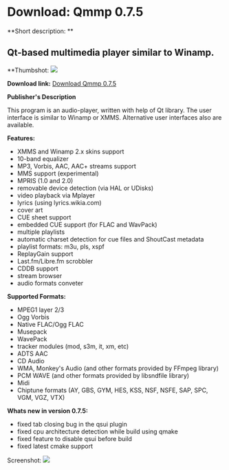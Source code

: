# Download: Qmmp 0.7.5

**Short description: **

## Qt-based multimedia player similar to Winamp.

  
**Thumbshot: ![](http://www.freewarefiles.com/screenshot/qmmp_md.jpg)   
  
**Download link:** [Download Qmmp 0.7.5](http://freewares.boysofts.com/Qmmp_program_82194.html)  
  

**Publisher's Description**  
  

This program is an audio-player, written with help of Qt library. The user
interface is similar to Winamp or XMMS. Alternative user interfaces also are
available.

**Features:**

  * XMMS and Winamp 2.x skins support 
  * 10-band equalizer 
  * MP3, Vorbis, AAC, AAC+ streams support 
  * MMS support (experimental) 
  * MPRIS (1.0 and 2.0) 
  * removable device detection (via HAL or UDisks) 
  * video playback via Mplayer 
  * lyrics (using lyrics.wikia.com) 
  * cover art 
  * CUE sheet support 
  * embedded CUE support (for FLAC and WavPack) 
  * multiple playlists 
  * automatic charset detection for cue files and ShoutCast metadata 
  * playlist formats: m3u, pls, xspf 
  * ReplayGain support 
  * Last.fm/Libre.fm scrobbler 
  * CDDB support 
  * stream browser 
  * audio formats conveter 

**Supported Formats:**

  * MPEG1 layer 2/3 
  * Ogg Vorbis 
  * Native FLAC/Ogg FLAC 
  * Musepack 
  * WavePack 
  * tracker modules (mod, s3m, it, xm, etc) 
  * ADTS AAC 
  * CD Audio 
  * WMA, Monkey's Audio (and other formats provided by FFmpeg library) 
  * PCM WAVE (and other formats provided by libsndfile library) 
  * Midi 
  * Chiptune formats (AY, GBS, GYM, HES, KSS, NSF, NSFE, SAP, SPC, VGM, VGZ, VTX) 

**Whats new in version 0.7.5:**

  * fixed tab closing bug in the qsui plugin 
  * fixed cpu architecture detection while build using qmake 
  * fixed feature to disable qsui before build 
  * fixed latest cmake support 

  
  
Screenshot: ![](http://www.freewarefiles.com/screenshot/qmmp.jpg)

